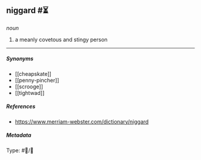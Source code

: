 ## niggard #⏳ 

_noun_

1. a meanly covetous and stingy person

___

##### Synonyms 

-  [[cheapskate]]
-  [[penny-pincher]]
-  [[scrooge]]
-  [[tightwad]]

##### References 

- https://www.merriam-webster.com/dictionary/niggard

##### Metadata

Type: #💬/💬 
